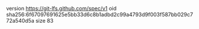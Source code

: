 version https://git-lfs.github.com/spec/v1
oid sha256:6f67097691625e5bb33d6c8b1adbd2c99a4793d9f003f587bb029c772a540d5a
size 83
